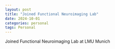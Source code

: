 ```yaml
---
layout: post
title: "Joined Functional Neuroimaging Lab"
date: 2024-10-01
categories: personal
tags: Personal
---
```


Joined Functional Neuroimaging Lab at LMU Munich 